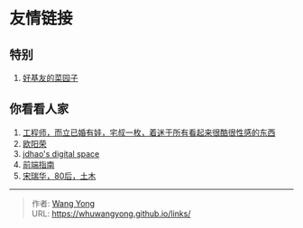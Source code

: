 # 友情链接


## 特别
1. [好基友的菜园子](http://xiangyu.today/)

## 你看看人家
1. [工程师，而立已婚有娃，宅叔一枚，着迷于所有看起来很酷很性感的东西](https://justinyhuang.github.io/)
2. [欧阳荣](https://ouyangrong.com/)
3. [jdhao's digital space](https://jdhao.github.io/)
4. [前端指南](https://rualc.me/)
5. [宋瑞华，80后，土木](https://www.songruihua.com/about/)

---

> 作者: [Wang Yong](https://github.com/whuwangyong)  
> URL: https://whuwangyong.github.io/links/  

